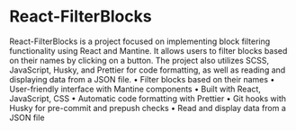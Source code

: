 # React-FilterBlocks
React-FilterBlocks is a project focused on implementing block filtering functionality using React and
Mantine. It allows users to filter blocks based on their names by clicking on a button. The project also
utilizes SCSS, JavaScript, Husky, and Prettier for code formatting, as well as reading and displaying data
from a JSON file.
• Filter blocks based on their names
• User-friendly interface with Mantine
components
• Built with React, JavaScript, CSS
• Automatic code formatting with Prettier
• Git hooks with Husky for pre-commit and prepush checks
• Read and display data from a JSON file
